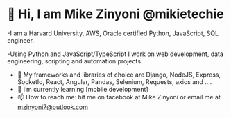 # 👋 Hi, I am Mike Zinyoni @mikietechie

-I am a Harvard University, AWS, Oracle certified Python, JavaScript, SQL engineer.

-Using Python and JavaScript/TypeScript I work on web development, data engineering, scripting and automation projects.

- 👀 My frameworks and libraries of choice are Django, NodeJS, Express, SocketIo, React, Angular, Pandas, Selenium, Requests, axios and ....
- 🌱 I’m currently learning [mobile development]
- 📫 How to reach me: hit me on facebook at Mike Zinyoni or email me at mzinyoni7@outlook.com

